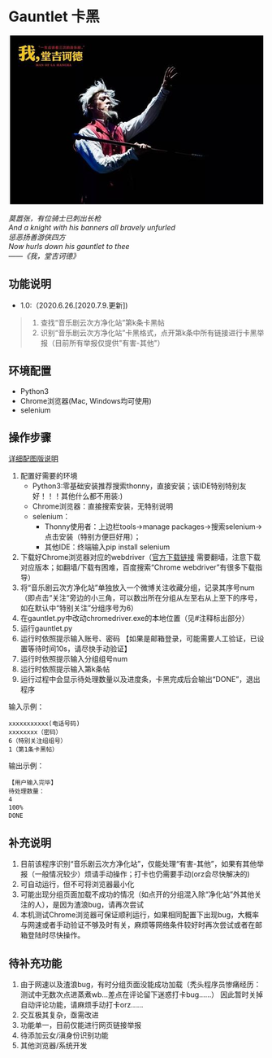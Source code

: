 # Gauntlet 卡黑
<div align=center><img width="499" height="332" src="https://github.com/AllForClouds/Gauntlet/blob/master/Gauntlet.jpg"/></div>
 
*莫嚣张，有位骑士已刺出长枪*  
*And a knight with his banners all bravely unfurled*  
*惩恶扬善游侠四方*  
*Now hurls down his gauntlet to thee*  
*——《我，堂吉诃德》*

## 功能说明  

* 1.0:（2020.6.26.\[2020.7.9.更新\])  
>1. 查找“音乐剧云次方净化站”第k条卡黑帖 
>2. 识别“音乐剧云次方净化站”卡黑格式，点开第k条中所有链接进行卡黑举报（目前所有举报仅提供"有害-其他"）

## 环境配置
* Python3
* Chrome浏览器(Mac, Windows均可使用)
* selenium  

## 操作步骤
[详细配图版说明](https://github.com/AllForClouds/Gauntlet/blob/master/direction.md)
1. 配置好需要的环境  
   - Python3:零基础安装推荐搜索thonny，直接安装；该IDE特别特别友好！！！其他什么都不用装:)  
   - Chrome浏览器：直接搜索安装，无特别说明  
   - selenium：
     - Thonny使用者：上边栏tools->manage packages->搜索selenium->点击安装（特别方便巨好用）；
     - 其他IDE：终端输入pip install selenium
2. 下载好Chrome浏览器对应的webdriver（[官方下载链接](https://sites.google.com/a/chromium.org/chromedriver/home) 需要翻墙，注意下载对应版本；如翻墙/下载有困难，百度搜索“Chrome webdriver”有很多下载指导）
3. 将“音乐剧云次方净化站”单独放入一个微博关注收藏分组，记录其序号num（即点击“关注“旁边的小三角，可以数出所在分组从左至右从上至下的序号，如在默认中“特别关注”分组序号为6）
4. 在gauntlet.py中改动chromedriver.exe的本地位置（见#注释标出部分）
5. 运行gauntlet.py
6. 运行时依照提示输入账号、密码
   【如果是邮箱登录，可能需要人工验证，已设置等待时间10s，请尽快手动验证】
7. 运行时依照提示输入分组组号num
8. 运行时依照提示输入第k条帖
9. 运行过程中会显示待处理数量以及进度条，卡黑完成后会输出“DONE”，退出程序
    
输入示例：
```
xxxxxxxxxxx(电话号码)
xxxxxxxx（密码）
6（特别关注组组号）
1（第1条卡黑帖）
```
输出示例：
```
【用户输入完毕】
待处理数量：
4
100%
DONE
```
## 补充说明
1. 目前该程序识别“音乐剧云次方净化站”，仅能处理“有害-其他”，如果有其他举报（一般情况较少）烦请手动操作；打卡也仍需要手动(orz会尽快解决的)
2. 可自动运行，但不可将浏览器最小化
3. 可能出现分组页面加载不成功的情况（如点开的分组混入除“净化站”外其他关注的人），是因为渣浪bug，请再次尝试
4. 本机测试Chrome浏览器可保证顺利运行，如果相同配置下出现bug，大概率与网速或者手动验证不够及时有关，麻烦等网络条件较好时再次尝试或者在邮箱登陆时尽快操作。  

## 待补充功能
1. 由于网速以及渣浪bug，有时分组页面没能成功加载（秃头程序员惨痛经历：测试中无数次点进蒸煮wb…差点在评论留下迷惑打卡bug……） 因此暂时关掉自动评论功能，请麻烦手动打卡orz…… 
2. 交互极其复杂，亟需改进
3. 功能单一，目前仅能进行网页链接举报
4. 待添加云女/滇身份识别功能
5. 其他浏览器/系统开发

